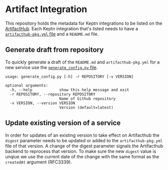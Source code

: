 # Artifact Integration

This repository holds the metadata for Keptn integrations to be listed on the [ArtifactHub](https://artifacthub.io). Each Keptn integration that's listed needs to have a [`artifacthub-pkg.yml` file](https://github.com/artifacthub/hub/blob/master/docs/metadata/artifacthub-pkg.yml) and a `README.md` file.

## Generate draft from repository

To quickly generate a draft of the `README.md` and `artifacthub-pkg.yml` for a new service use the [`generate_config.py` file](generate_config.py).

```
usage: generate_config.py [-h] -r REPOSITORY [-v VERSION]

optional arguments:
  -h, --help            show this help message and exit
  -r REPOSITORY, --repository REPOSITORY
                        Name of Github repository
  -v VERSION, --version VERSION
                        Version (default=latest)
```

## Update existing version of a service

In order for updates of an existing version to take effect on Artifacthub the `digest` parameter needs to be updated or added to the `artifacthub-pkg.yml` file of that version. A change of the digest parameter signals the Artifacthub backend to reprocess that version. To make sure the new `digest` value is unqiue we use the current date of the change with the same format as the `createdAt` argument (RFC3339).